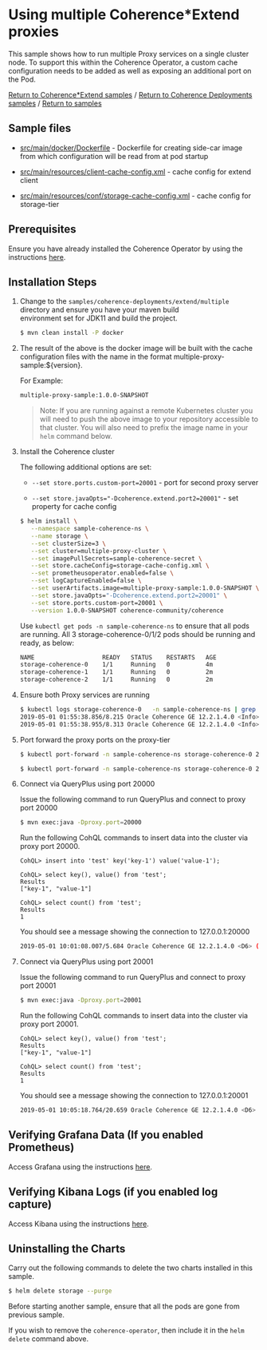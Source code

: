 # Using multiple Coherence*Extend proxies       

This sample shows how to run multiple Proxy services on a single cluster node. 
To support this within the Coherence Operator, a custom cache configuration needs to be added as well as exposing
an additional port on the Pod.

[Return to Coherence*Extend samples](../) / [Return to Coherence Deployments samples](../../) / [Return to samples](../../../README.md#list-of-samples)

## Sample files

* [src/main/docker/Dockerfile](src/main/docker/Dockerfile) - Dockerfile for creating side-car image from which configuration
  will be read from at pod startup

* [src/main/resources/client-cache-config.xml](src/main/resources/client-cache-config.xml) - cache config for extend client

* [src/main/resources/conf/storage-cache-config.xml](src/main/resources/conf/storage-cache-config.xml) - cache config for storage-tier

## Prerequisites

Ensure you have already installed the Coherence Operator by using the instructions [here](../../../README.md#install-the-coherence-operator).

## Installation Steps

1. Change to the `samples/coherence-deployments/extend/multiple` directory and ensure you have your maven build     
   environment set for JDK11 and build the project.

   ```bash
   $ mvn clean install -P docker
   ```

1. The result of the above is the docker image will be built with the cache configuration files
   with the name in the format multiple-proxy-sample:${version}.

   For Example:

   ```bash
   multiple-proxy-sample:1.0.0-SNAPSHOT
   ```

   > Note: If you are running against a remote Kubernetes cluster you will need to
   > push the above image to your repository accessible to that cluster. You will also need to 
   > prefix the image name in your `helm` command below.

1. Install the Coherence cluster

   The following additional options are set:
   
   * `--set store.ports.custom-port=20001` - port for second proxy server
   
   * `--set store.javaOpts="-Dcoherence.extend.port2=20001"` - set property for cache config

   ```bash
   $ helm install \
      --namespace sample-coherence-ns \
      --name storage \
      --set clusterSize=3 \
      --set cluster=multiple-proxy-cluster \
      --set imagePullSecrets=sample-coherence-secret \
      --set store.cacheConfig=storage-cache-config.xml \
      --set prometheusoperator.enabled=false \
      --set logCaptureEnabled=false \
      --set userArtifacts.image=multiple-proxy-sample:1.0.0-SNAPSHOT \
      --set store.javaOpts="-Dcoherence.extend.port2=20001" \
      --set store.ports.custom-port=20001 \
      --version 1.0.0-SNAPSHOT coherence-community/coherence
   ```
   
   Use `kubectl get pods -n sample-coherence-ns` to ensure that all pods are running.
   All 3 storage-coherence-0/1/2 pods should be running and ready, as below:

   ```bash
   NAME                   READY   STATUS    RESTARTS   AGE
   storage-coherence-0    1/1     Running   0          4m
   storage-coherence-1    1/1     Running   0          2m   
   storage-coherence-2    1/1     Running   0          2m
   ```
   
1. Ensure both Proxy services are running

   ```bash
   $ kubectl logs storage-coherence-0   -n sample-coherence-ns | grep 'TcpAcceptor now listening' | grep ProxyService   
   2019-05-01 01:55:38.856/8.215 Oracle Coherence GE 12.2.1.4.0 <Info> (thread=Proxy:ProxyService1:TcpAcceptor, member=1): TcpAcceptor now listening for connections on storage-coherence-0.coherence.sample-coherence-ns.svc.cluster.local:20000
   2019-05-01 01:55:38.955/8.313 Oracle Coherence GE 12.2.1.4.0 <Info> (thread=Proxy:ProxyService2:TcpAcceptor, member=1): TcpAcceptor now listening for connections on storage-coherence-0.coherence.sample-coherence-ns.svc.cluster.local:20001
   ```   

1. Port forward the proxy ports on the proxy-tier

   ```bash
   $ kubectl port-forward -n sample-coherence-ns storage-coherence-0 20000:20000
   ```

   ```bash
   $ kubectl port-forward -n sample-coherence-ns storage-coherence-0 20001:20001
   ```

1. Connect via QueryPlus using port 20000

   Issue the following command to run QueryPlus and connect to proxy port 20000

   ```bash
   $ mvn exec:java -Dproxy.port=20000
   ```
   
   Run the following CohQL commands to insert data into the cluster via proxy port 20000.

   ```
   CohQL> insert into 'test' key('key-1') value('value-1');

   CohQL> select key(), value() from 'test';
   Results
   ["key-1", "value-1"]

   CohQL> select count() from 'test';
   Results
   1
   ```
  
   You should see a message showing the connection to 127.0.0.1:20000
   ```bash
   2019-05-01 10:01:08.007/5.684 Oracle Coherence GE 12.2.1.4.0 <D6> (thread=com.tangosol.coherence.dslquery.QueryPlus.main(), member=n/a): Connecting Socket to 127.0.0.1:20000
   ```
   
1. Connect via QueryPlus using port 20001

   Issue the following command to run QueryPlus and connect to proxy port 20001

   ```bash
   $ mvn exec:java -Dproxy.port=20001
   ```

   Run the following CohQL commands to insert data into the cluster via proxy port 20001.

   ```
   CohQL> select key(), value() from 'test';
   Results
   ["key-1", "value-1"]

   CohQL> select count() from 'test';
   Results
   1
   ```
   
   You should see a message showing the connection to 127.0.0.1:20001
   ```bash
   2019-05-01 10:05:18.764/20.659 Oracle Coherence GE 12.2.1.4.0 <D6> (thread=com.tangosol.coherence.dslquery.QueryPlus.main(), member=n/a): Connecting Socket to 127.0.0.1:20001   
   ```
   
## Verifying Grafana Data (If you enabled Prometheus)

Access Grafana using the instructions [here](../../../README.md#access-grafana).

## Verifying Kibana Logs (if you enabled log capture)

Access Kibana using the instructions [here](../../../README.md#access-kibana).

## Uninstalling the Charts

Carry out the following commands to delete the two charts installed in this sample.

```bash
$ helm delete storage --purge
```

Before starting another sample, ensure that all the pods are gone from previous sample.

If you wish to remove the `coherence-operator`, then include it in the `helm delete` command above.
